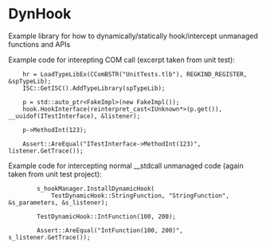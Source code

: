 # DynHook
Example library for how to dynamically/statically hook/intercept unmanaged functions and APIs

Example code for interepting COM call (excerpt taken from unit test):

		hr = LoadTypeLibEx(CComBSTR("UnitTests.tlb"), REGKIND_REGISTER, &spTypeLib);
		ISC::GetISC().AddTypeLibrary(spTypeLib);

		p = std::auto_ptr<FakeImpl>(new FakeImpl());
		hook.HookInterface(reinterpret_cast<IUnknown*>(p.get()), __uuidof(ITestInterface), &listener);

		p->MethodInt(123);

		Assert::AreEqual("ITestInterface->MethodInt(123)", listener.GetTrace());

Example code for intercepting normal __stdcall unmanaged code (again taken from unit test project):

			s_hookManager.InstallDynamicHook(
				TestDynamicHook::StringFunction, "StringFunction", &s_parameters, &s_listener);

			TestDynamicHook::IntFunction(100, 200);				
			
			Assert::AreEqual("IntFunction(100, 200)", s_listener.GetTrace());
